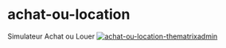 # achat-ou-location
Simulateur Achat ou Louer
<a href="https://ibb.co/d0DcRk79"><img src="https://i.ibb.co/WWf3LBs9/achat-ou-location-thematrixadmin.png" alt="achat-ou-location-thematrixadmin" border="0"></a>
